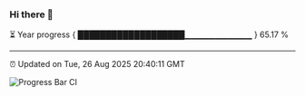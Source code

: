 ### Hi there 👋

⏳ Year progress { ███████████████████▁▁▁▁▁▁▁▁▁▁▁ } 65.17 %

---

⏰ Updated on Tue, 26 Aug 2025 20:40:11 GMT

![Progress Bar CI](https://github.com/IshwaranRudhara/GIT-ACTION/workflows/Progress%20Bar%20CI/badge.svg)
